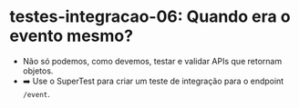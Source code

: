 # testes-integracao-06: Quando era o evento mesmo?

- Não só podemos, como devemos, testar e validar APIs que retornam objetos.
- ➡️ Use o SuperTest para criar um teste de integração para o endpoint `/event`.